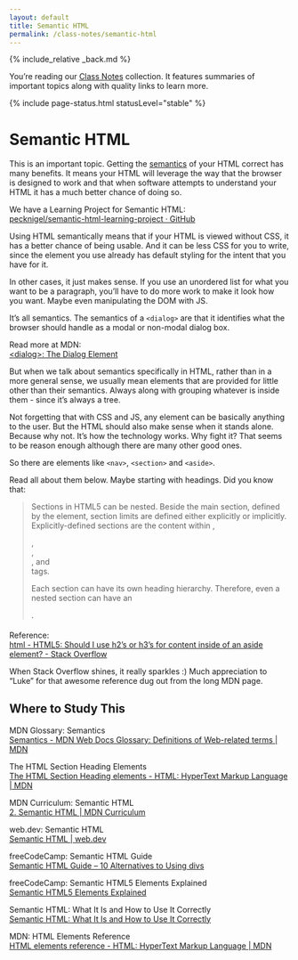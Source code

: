 ```yaml
---
layout: default
title: Semantic HTML
permalink: /class-notes/semantic-html
---
```


{% include_relative _back.md %}

You’re reading our [Class Notes](/class-notes) collection. It features summaries of important topics along with quality links to learn more.

{% include page-status.html statusLevel="stable" %}

# Semantic HTML

This is an important topic. Getting the [semantics](https://developer.mozilla.org/en-US/docs/Glossary/Semantics) of your HTML correct has many benefits. It means your HTML will leverage the way that the browser is designed to work and that when software attempts to understand your HTML it has a much better chance of doing so.

We have a Learning Project for Semantic HTML:    
[pecknigel/semantic-html-learning-project · GitHub](https://github.com/pecknigel/semantic-html-learning-project)

Using HTML semantically means that if your HTML is viewed without CSS, it has a better chance of being usable. And it can be less CSS for you to write, since the element you use already has default styling for the intent that you have for it.

In other cases, it just makes sense. If you use an unordered list for what you want to be a paragraph, you’ll have to do more work to make it look how you want. Maybe even manipulating the DOM with JS.

It’s all semantics. The semantics of a `<dialog>` are that it identifies what the browser should handle as a modal or non-modal dialog box.

Read more at MDN:    
[&lt;dialog>: The Dialog Element](https://developer.mozilla.org/en-US/docs/Web/HTML/Element/dialog)

But when we talk about semantics specifically in HTML, rather than in a more general sense, we usually mean elements that are provided for little other than their semantics. Always along with grouping whatever is inside them - since it’s always a tree.

Not forgetting that with CSS and JS, any element can be basically anything to the user. But the HTML should also make sense when it stands alone. Because why not. It’s how the technology works. Why fight it? That seems to be reason enough although there are many other good ones.

So there are elements like `<nav>`, `<section>` and `<aside>`.

Read all about them below. Maybe starting with headings. Did you know that:

> Sections in HTML5 can be nested. Beside the main section, defined by the element, section limits are defined either explicitly or implicitly. Explicitly-defined sections are the content within <body>, <section>, <article>, <aside>, and <nav> tags.
> 
> Each section can have its own heading hierarchy. Therefore, even a nested section can have an <h1>.

Reference:    
[html - HTML5: Should I use h2’s or h3’s for content inside of an aside element? - Stack Overflow](https://stackoverflow.com/a/53937288)

When Stack Overflow shines, it really sparkles :) Much appreciation to “Luke” for that awesome reference dug out from the long MDN page.

## Where to Study This

MDN Glossary: Semantics    
[Semantics - MDN Web Docs Glossary: Definitions of Web-related terms | MDN](https://developer.mozilla.org/en-US/docs/Glossary/Semantics)

The HTML Section Heading Elements    
[The HTML Section Heading elements - HTML: HyperText Markup Language | MDN](https://developer.mozilla.org/en-US/docs/Web/HTML/Element/Heading_Elements#The_HTML5_outline_algorithm)

MDN Curriculum: Semantic HTML    
[2. Semantic HTML | MDN Curriculum](https://developer.mozilla.org/en-US/curriculum/core/semantic-html/)

web.dev: Semantic HTML    
[Semantic HTML | web.dev](https://web.dev/learn/html/semantic-html/)

freeCodeCamp: Semantic HTML Guide    
[Semantic HTML Guide – 10 Alternatives to Using divs](https://www.freecodecamp.org/news/semantic-html-alternatives-to-using-divs/)

freeCodeCamp: Semantic HTML5 Elements Explained    
[Semantic HTML5 Elements Explained](https://www.freecodecamp.org/news/semantic-html5-elements/)

Semantic HTML: What It Is and How to Use It Correctly    
[Semantic HTML: What It Is and How to Use It Correctly](https://www.semrush.com/blog/semantic-html5-guide/)

MDN: HTML Elements Reference    
[HTML elements reference - HTML: HyperText Markup Language | MDN](https://developer.mozilla.org/en-US/docs/Web/HTML/Element)
